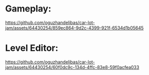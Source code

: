 # Gameplay:
https://github.com/oguzhandelibas/car-lot-jam/assets/64430254/859ec864-9d2c-4399-921f-6534d1b05645

# Level Editor:
https://github.com/oguzhandelibas/car-lot-jam/assets/64430254/60f0dc9c-134d-4ffc-83e8-59f0acfea033
